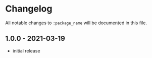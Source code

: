 # Changelog

All notable changes to `:package_name` will be documented in this file.

## 1.0.0 - 2021-03-19
- initial release
